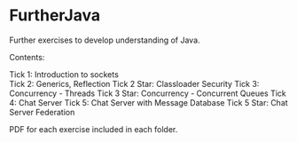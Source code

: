 # FurtherJava
Further exercises to develop understanding of Java.

Contents:

Tick 1:       Introduction to sockets  
Tick 2:       Generics, Reflection
Tick 2 Star:  Classloader Security
Tick 3:       Concurrency - Threads
Tick 3 Star:  Concurrency - Concurrent Queues
Tick 4:       Chat Server
Tick 5:       Chat Server with Message Database
Tick 5 Star:  Chat Server Federation

PDF for each exercise included in each folder.
